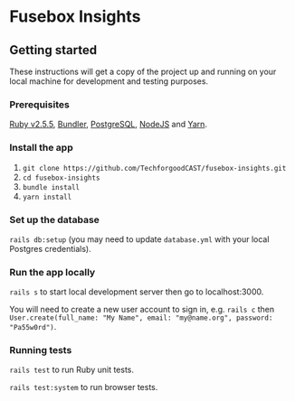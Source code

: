# Fusebox Insights

## Getting started

These instructions will get a copy of the project up and running on your local machine for development and testing purposes.

### Prerequisites

[Ruby v2.5.5](https://www.ruby-lang.org), [Bundler](https://bundler.io/), [PostgreSQL](https://www.postgresql.org/), [NodeJS](https://nodejs.org/) and [Yarn](https://yarnpkg.com/).

### Install the app

1. `git clone https://github.com/TechforgoodCAST/fusebox-insights.git`
2. `cd fusebox-insights`
3. `bundle install`
4. `yarn install`

### Set up the database

`rails db:setup` (you may need to update `database.yml` with your local Postgres credentials).

### Run the app locally

`rails s` to start local development server then go to localhost:3000.

You will need to create a new user account to sign in, e.g. `rails c` then `User.create(full_name: "My Name", email: "my@name.org", password: "Pa55w0rd")`.

### Running tests

`rails test` to run Ruby unit tests.

`rails test:system` to run browser tests.
